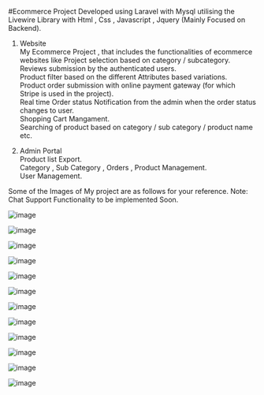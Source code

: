 <p align="center">
</p>
#Ecommerce Project Developed using Laravel with Mysql utilising the Livewire Library with Html , Css , Javascript , Jquery (Mainly Focused on Backend).

1. Website <br>
My Ecommerce Project , that includes the functionalities of ecommerce websites like Project selection based on category / subcategory.<br>
Reviews submission by the authenticated users.<br>
Product filter based on the different Attributes based variations. <br>
Product order submission with online payment gateway (for which Stripe is used in the project). <br>
Real time Order status Notification from the admin when the order status changes to user.<br>
Shopping Cart Mangament. <br>
Searching of product based on category / sub category / product name etc.<br>

2. Admin Portal <br>
Product list Export. <br>
Category , Sub Category , Orders , Product Management.<br>
User Management.<br>

Some of the Images of My project are as follows for your reference.
Note: Chat Support Functionality to be implemented Soon.

![image](https://github.com/user-attachments/assets/27832ded-3828-496f-8c49-cb9c492e3dd7)

![image](https://github.com/user-attachments/assets/3b10d0f2-c68f-4087-8c7e-e8270c28107b)

![image](https://github.com/user-attachments/assets/1690698b-ed52-4c70-ac90-09c462190f51)

![image](https://github.com/user-attachments/assets/416dcd7a-0c81-40d8-a85c-1ef245a58eb1)

![image](https://github.com/user-attachments/assets/83e7c417-2900-4ec2-ba4b-15c128940d77)

![image](https://github.com/user-attachments/assets/fc2813e0-0a0d-4b97-b874-f2921b87925d)

![image](https://github.com/user-attachments/assets/6f5a42af-4bac-48db-9063-d0eddc777514)

![image](https://github.com/user-attachments/assets/fff38836-5106-4b42-8a2a-775cbb441384)

![image](https://github.com/user-attachments/assets/c3c76837-515a-4be4-a54a-2fde4e6821cc)

![image](https://github.com/user-attachments/assets/c75fc093-65b4-4f03-80a4-f3efd4bc9fd5)

![image](https://github.com/user-attachments/assets/e822815a-4135-43ab-9c25-d5d58dd2cbc3)

![image](https://github.com/user-attachments/assets/1e21aad9-7b06-499f-8711-4f68c8fe0fc6)



